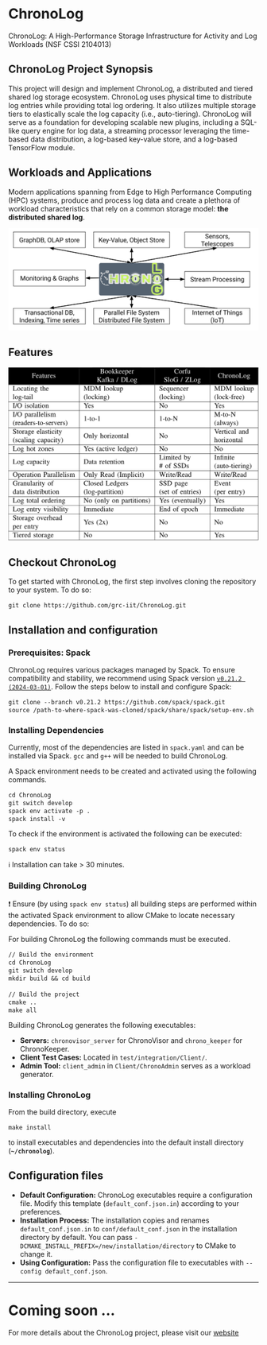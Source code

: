 # ChronoLog

ChronoLog: A High-Performance Storage Infrastructure for Activity and Log Workloads (NSF CSSI 2104013)

## ChronoLog Project Synopsis

This project will design and implement ChronoLog, a distributed and tiered shared log storage ecosystem. ChronoLog uses
physical time to distribute log entries while providing total log ordering. It also utilizes multiple storage tiers to
elastically scale the log capacity (i.e., auto-tiering). ChronoLog will serve as a foundation for developing scalable
new plugins, including a SQL-like query engine for log data, a streaming processor leveraging the time-based data
distribution, a log-based key-value store, and a log-based TensorFlow module.

## Workloads and Applications

Modern applications spanning from Edge to High Performance Computing (HPC) systems, produce and process log data and
create a plethora of workload characteristics that rely on a common storage model: **the distributed shared log**.

![Log centric paradigm](/doc/images/log_centric_paradigm.svg)

## Features

![Feature matrix](/doc/images/feature-matrix.png)

## Checkout ChronoLog

To get started with ChronoLog, the first step involves cloning the repository to your system. To do so: 

```
git clone https://github.com/grc-iit/ChronoLog.git
```

## Installation and configuration

### Prerequisites: Spack

ChronoLog requires various packages managed by Spack. To ensure compatibility and stability, we recommend using Spack
version [`v0.21.2 (2024-03-01)`](https://github.com/spack/spack/releases/tag/v0.21.2). Follow the steps below to install
and configure Spack:

```
git clone --branch v0.21.2 https://github.com/spack/spack.git
source /path-to-where-spack-was-cloned/spack/share/spack/setup-env.sh
```

### Installing Dependencies

Currently, most of the dependencies are listed in `spack.yaml` and can be installed via Spack. `gcc` and `g++` will be
needed to build ChronoLog.

A Spack environment needs to be created and activated using the following commands. 

```
cd ChronoLog
git switch develop
spack env activate -p .
spack install -v
```
To check if the environment is activated the following can be executed: 
```
spack env status
```
:information_source: Installation can take > 30 minutes.

### Building ChronoLog
:exclamation: Ensure (by using `spack env status`) all building steps are performed within the activated Spack environment to allow CMake to locate
necessary dependencies. To do so:

For building ChronoLog the following commands must be executed.
```
// Build the environment
cd ChronoLog
git switch develop
mkdir build && cd build

// Build the project 
cmake ..
make all
```

Building ChronoLog generates the following executables:

- **Servers:** `chronovisor_server` for ChronoVisor and `chrono_keeper` for ChronoKeeper.
- **Client Test Cases:** Located in `test/integration/Client/`.
- **Admin Tool:** `client_admin` in `Client/ChronoAdmin` serves as a workload generator.

### Installing ChronoLog

From the build directory, execute

```
make install
```

to install executables and dependencies into the default install directory (**`~/chronolog`**).

## Configuration files

- **Default Configuration:** ChronoLog executables require a configuration file. Modify this template (`default_conf.json.in`) according to your preferences.
- **Installation Process:** The installation copies and renames `default_conf.json.in` to `conf/default_conf.json` in the
  installation directory by default. You can pass `-DCMAKE_INSTALL_PREFIX=/new/installation/directory` to CMake to change it.
- **Using Configuration:** Pass the configuration file to executables with `--config default_conf.json`.

------

# Coming soon ...

For more details about the ChronoLog project, please visit
our [website](https://www.chronolog.dev)

